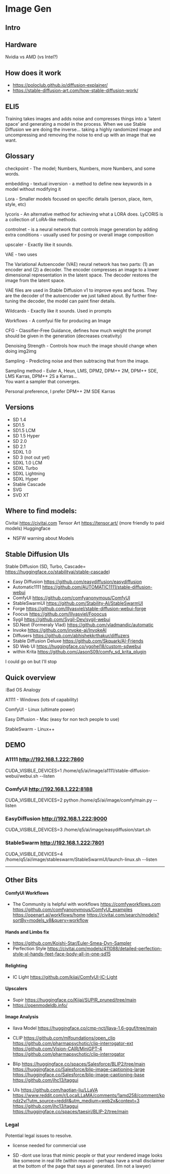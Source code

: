 Image Gen
===


## Intro

## Hardware

Nvidia vs AMD (vs Intel?)

## How does it work

+ https://poloclub.github.io/diffusion-explainer/
+ https://stable-diffusion-art.com/how-stable-diffusion-work/

## ELI5 

Training takes images and adds noise and compresses things into a 'latent space' and generating a model in the process.  When we use Stable Diffusion we are doing the inverse... taking a highly randomized image and uncompressing and removing the noise to end up with an image that we want.


## Glossary

checkpoint - The model; Numbers, Numbers, more Numbers, and some words.

embedding - textual inversion - a method to define new keywords in a model without modifying it

Lora - Smaller models focused on specific details (person, place, item, style, etc)

lycoris - An alternative method for achieving what a LORA does. LyCORIS is a collection of LoRA-like methods.

controlnet - is a neural network that controls image generation by adding extra conditions - usually used for posing or overall image composition

upscaler - Exactly like it sounds.

VAE - two uses

The Variational Autoencoder (VAE) neural network has two parts: (1) an encoder and (2) a decoder. The encoder compresses an image to a lower dimensional representation in the latent space. The decoder restores the image from the latent space.

VAE files are used in Stable Diffusion v1 to improve eyes and faces. They are the decoder of the autoencoder we just talked about. By further fine-tuning the decoder, the model can paint finer details.

Wildcards - Exactly like it sounds. Used in prompts

Workflows - A comfyui file for producing an Image

CFG - Classifier-Free Guidance, defines how much weight the prompt should be given in the generation (decreases creativity)

Denoising Strength - Controls how much the image should change when doing img2img

Sampling - Predicting noise and then subtracing that from the image.

Sampling method - Euler A, Heun, LMS, DPM2, DPM++ 2M, DPM++ SDE, LMS Karras, DPM++ 2S a Karras...  
You want a sampler that converges.

Personal preference, I prefer DPM++ 2M SDE Karras


## Versions

- SD 1.4
- SD1.5
- SD1.5 LCM
- SD 1.5 Hyper
- SD 2.0
- SD 2.1
- SDXL 1.0
- SD 3 (not out yet)
- SDXL 1.0 LCM
- SDXL Turbo
- SDXL Lightning
- SDXL Hyper
- Stable Cascade
- SVG
- SVD XT

## Where to find models:

Civitai https://civitai.com
Tensor Art https://tensor.art/ (more friendly to paid models)
Huggingface 

+ NSFW warning about Models


## Stable Diffusion UIs

Stable Diffusion (SD, Turbo, Cascade= https://huggingface.co/stabilityai/stable-cascade) 
- Easy Diffusion https://github.com/easydiffusion/easydiffusion
- Automatic1111 https://github.com/AUTOMATIC1111/stable-diffusion-webui
- ComfyUI https://github.com/comfyanonymous/ComfyUI
- StableSwarmUI https://github.com/Stability-AI/StableSwarmUI
- Forge https://github.com/lllyasviel/stable-diffusion-webui-forge
- Foocus https://github.com/lllyasviel/Fooocus
- Sygil https://github.com/Sygil-Dev/sygil-webui
- SD.Next (Formeraly Vlad) https://github.com/vladmandic/automatic
- Invoke https://github.com/invoke-ai/InvokeAI
- Diffusers https://github.com/abhishekkrthakur/diffuzers
- Stable Diffusion Deluxe https://github.com/Skquark/AI-Friends
- SD Web UI https://huggingface.co/ygohel18/custom-sdwebui 
- within Krita https://github.com/JasonS09/comfy_sd_krita_plugin

I could go on but I'll stop



## Quick overview

:Bad OS Analogy

A1111 - Windows  (lots of capability)

ComfyUI - Linux (ultimate power)

Easy Diffusion - Mac (easy for non tech people to use)

StableSwarm - Linux++



## DEMO

### A1111 http://192.168.1.222:7860

CUDA_VISIBLE_DEVICES=1  /home/q5/ai/image/a1111/stable-diffusion-webui/webui.sh --listen

### ComfyUI http://192.168.1.222:8188

CUDA_VISIBLE_DEVICES=2 python  /home/q5/ai/image/comfy/main.py --listen

### EasyDiffusion http://192.168.1.222:9000

CUDA_VISIBLE_DEVICES=3  /home/q5/ai/image/easydiffusion/start.sh

### StableSwarm http://192.168.1.222:7801

CUDA_VISIBLE_DEVICES=4  /home/q5/ai/image/stableswarm/StableSwarmUI/launch-linux.sh --listen


---

## Other Bits

#### ComfyUI Workflows
- The Community is helpful with workflows
https://comfyworkflows.com
https://github.com/comfyanonymous/ComfyUI_examples
https://openart.ai/workflows/home
https://civitai.com/search/models?sortBy=models_v8&query=workflow

#### Hands and Limbs fix
- https://github.com/Koishi-Star/Euler-Smea-Dyn-Sampler
- Perfection Style https://civitai.com/models/411088/detailed-perfection-style-xl-hands-feet-face-body-all-in-one-sd15

#### Relighting
- IC Light  https://github.com/kijai/ComfyUI-IC-Light

#### Upscalers
- Supir https://huggingface.co/Kijai/SUPIR_pruned/tree/main
- https://openmodeldb.info/



#### Image Analysis

- llava Model
https://huggingface.co/cmp-nct/llava-1.6-gguf/tree/main


- CLIP
https://github.com/mlfoundations/open_clip
https://github.com/pharmapsychotic/clip-interrogator-ext
https://github.com/Vision-CAIR/MiniGPT-4
https://github.com/pharmapsychotic/clip-interrogator

- Blip
https://huggingface.co/spaces/Salesforce/BLIP2/tree/main
https://huggingface.co/Salesforce/blip-image-captioning-large
https://huggingface.co/Salesforce/blip-image-captioning-base
https://github.com/jhc13/taggui

- UIs
https://github.com/haotian-liu/LLaVA https://www.reddit.com/r/LocalLLaMA/comments/1amd258/comment/kpndz2v/?utm_source=reddit&utm_medium=web2x&context=3
https://github.com/jhc13/taggui
https://huggingface.co/spaces/taesiri/BLIP-2/tree/main



###  Legal
Potential legal issues to resolve.

+ license needed for commercial use

+ SD -dont use loras that mimic people or that your rendered image looks like someone in real life (within reason) -perhaps have a small disclaimer at the bottom of the page that says ai generated. (Im not a lawyer)

